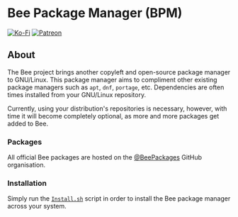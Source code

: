 # Bee Package Manager (BPM)
[![Ko-Fi](https://img.shields.io/badge/donate-kofi-blue?style=for-the-badge&logo=ko-fi&color=E35B57&logoColor=FFFFFF&labelColor=232323)](https://ko-fi.com/molasses)
[![Patreon](https://img.shields.io/badge/donate-patreon-blue?style=for-the-badge&logo=patreon&color=E35B57&logoColor=FFFFFF&labelColor=232323)](https://www.patreon.com/molasseslover)

## About
The Bee project brings another copyleft and open-source package manager to GNU/Linux.
This package manager aims to compliment other existing package managers such as `apt`, `dnf`, `portage`, etc. Dependencies are often times installed from your GNU/Linux repository. 

Currently, using your distribution's repositories is necessary, however, with time  it
will become completely optional, as more and more packages get added to Bee.

### Packages
All official Bee packages are hosted on the [@BeePackages](https://github.com/BeePackages)
GitHub organisation.

### Installation
Simply run the [`Install.sh`](Install.sh) script in order to install the Bee package 
manager across your system.
